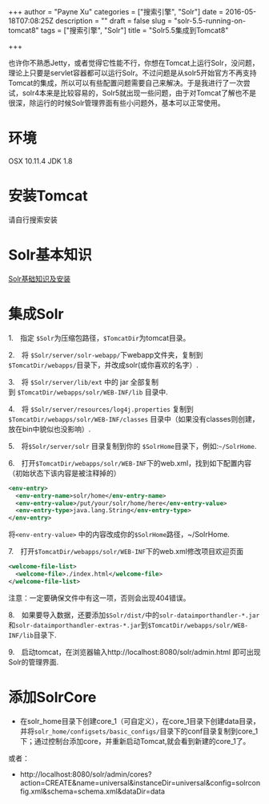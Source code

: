 +++
author = "Payne Xu"
categories = ["搜索引擎", "Solr"]
date = 2016-05-18T07:08:25Z
description = ""
draft = false
slug = "solr-5.5-running-on-tomcat8"
tags = ["搜索引擎", "Solr"]
title = "Solr5.5集成到Tomcat8"

+++



也许你不熟悉Jetty，或者觉得它性能不行，你想在Tomcat上运行Solr，没问题，理论上只要是servlet容器都可以运行Solr。不过问题是从solr5开始官方不再支持Tomcat的集成，所以可以有些配置问题需要自己来解决。于是我进行了一次尝试，solr4本来是比较容易的，Solr5就出现一些问题，由于对Tomcat了解也不是很深，除运行的时候Solr管理界面有些小问题外，基本可以正常使用。

<!--more-->

# 环境 
OSX 10.11.4 
JDK 1.8
# 安装Tomcat 
请自行搜索安装
# Solr基本知识 
[Solr基础知识及安装](/2016/05/17/introduction-of-solr-and-how-to-install-it/)
# 集成Solr

1.　指定 `$Solr`为压缩包路径，`$TomcatDir`为tomcat目录。

2.　将 `$Solr/server/solr-webapp/`下webapp文件夹，复制到 `$TomcatDir/webapps/`目录下，并改成solr(或你喜欢的名字）.

3.　将 `$Solr/server/lib/ext` 中的 jar 全部复制到 `$TomcatDir/webapps/solr/WEB-INF/lib` 目录中.

4.　将 `$Solr/server/resources/log4j.properties` 复制到 `$TomcatDir/webapps/solr/WEB-INF/classes` 目录中（如果没有classes则创建，放在bin中貌似也没影响）.

5.　将`$Solr/server/solr` 目录复制到你的 `$SolrHome`目录下，例如:`~/SolrHome`.

6.　打开`$TomcatDir/webapps/solr/WEB-INF`下的web.xml，找到如下配置内容（初始状态下该内容是被注释掉的）

```xml 
<env-entry>
  <env-entry-name>solr/home</env-entry-name>
  <env-entry-value>/put/your/solr/home/here</env-entry-value>
  <env-entry-type>java.lang.String</env-entry-type>
</env-entry>  
```

将`<env-entry-value>` 中的内容改成你的`$SolrHome`路径，~/SolrHome.

7.　打开`$TomcatDir/webapps/solr/WEB-INF`下的web.xml修改项目欢迎页面

```xml
<welcome-file-list>
  <welcome-file>./index.html</welcome-file>
</welcome-file-list>
```

注意：一定要确保文件中有这一项，否则会出现404错误。

8.　如果要导入数据，还要添加`$Solr/dist/`中的`solr-dataimporthandler-*.jar`和`solr-dataimporthandler-extras-*.jar`到`$TomcatDir/webapps/solr/WEB-INF/lib`目录下.

9.　启动tomcat，在浏览器输入http://localhost:8080/solr/admin.html 即可出现Solr的管理界面.
# 添加SolrCore

* 在solr_home目录下创建core_1（可自定义），在core_1目录下创建data目录，并将`solr_home/configsets/basic_configs/`目录下的conf目录复制到core_1下；通过控制台添加core，并重新启动Tomcat,就会看到新建的core_1了。

或者：
  
* http://localhost:8080/solr/admin/cores?action=CREATE&name=universal&instanceDir=universal&config=solrconfig.xml&schema=schema.xml&dataDir=data





